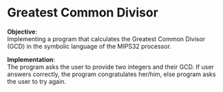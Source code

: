 # Greatest Common Divisor


**Objective**:  
Implementing a program that calculates the Greatest Common Divisor (GCD) in the symbolic language of the MIPS32 processor. 

**Implementation**:  
The program asks the user to provide two integers and their GCD. If user answers correctly, the program congratulates her/him, else program asks the user to try again.
